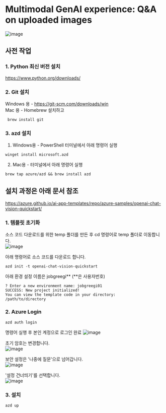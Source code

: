 # Multimodal GenAI experience: Q&A on uploaded images #
![image](https://github.com/user-attachments/assets/29628936-d5d1-4b40-9a74-f28b232fb15d)

## 사전 작업 ##
### 1. Python 최신 버전 설치 ###
https://www.python.org/downloads/ <br>
### 2. Git 설치 ###
Windows 용 - https://git-scm.com/downloads/win <br>
Mac 용 - Homebrew 설치하고
```
 brew install git
```
### 3. azd 설치 ###
1) Windows용 - PowerShell 터미널에서 아래 명령어 실행 <br>
```
winget install microsoft.azd
```
2) Mac용 - 터미널에서 아래 명령어 실행<br>
```
brew tap azure/azd && brew install azd
```

## 설치 과정은 아래 문서 참조 ##
https://azure.github.io/ai-app-templates/repo/azure-samples/openai-chat-vision-quickstart/

### 1. 템플릿 초기화 ###
소스 코드 다운로드를 위한 temp 폴더를 만든 후 cd 명령어로 temp 폴더로 이동합니다.<br>
![image](https://github.com/user-attachments/assets/c916f846-6667-438f-9e71-4048972df721)

아래 명령어로 소스 코드를 다운로드 합니다.
```
azd init -t openai-chat-vision-quickstart
```
아래 환경 설정 이름은 jobgreegi** (**은 사용자번호)
```
? Enter a new environment name: jobgreegi01
SUCCESS: New project initialized!
You can view the template code in your directory:
/path/to/directory
```
### 2. Azure Login ###

```
azd auth login
```
명령어 실행 후 본인 계정으로 로그인 완료
![image](https://github.com/user-attachments/assets/30994441-7d7a-4bb4-963a-ea83d1dbf441) <br>

초기 암호는 변경합니다.<br>
![image](https://github.com/user-attachments/assets/f3eb9a20-6e54-4026-8815-46ba3ca129d9)

보안 설정은 '나중에 질문'으로 넘어갑니다.<br>
![image](https://github.com/user-attachments/assets/2b657de2-928f-4250-8d2d-4e22d5daf9a4)

'설정 건너띄기'를 선택합니다. <br>
![image](https://github.com/user-attachments/assets/7c00867b-7675-4497-8ae3-78b71fa0d78d)


### 3. 설치 ###
```
azd up
```


